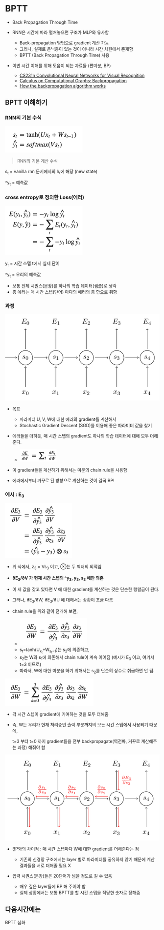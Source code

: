 # BPTT

* Back Propagation Through Time

* RNN은 시간에 따라 펼쳐놓으면 구조가 MLP와 유사함
  * Back-propagation 방법으로 gradient 계산 가능
  * 그러나, 실제로 은닉층이 있는 것이 아니라 시간 차원에서 존재함
  * BPTT (Back Propagation Through Time) 사용

* 이번 시간 이해를 위해 도움이 되는 자료들 (편미분, BP)
  * [CS231n Convolutional Neural Networks for Visual Recognition](http://cs231n.github.io/optimization-2/)
  * [Calculus on Computational Graphs: Backpropagation](http://colah.github.io/posts/2015-08-Backprop/)
  * [How the backpropagation algorithm works](http://neuralnetworksanddeeplearning.com/chap2.html)



## BPTT 이해하기

### RNN의 기본 수식

![](./img/bptt/1.png)

> RNN의 기본 계산 수식

s<sub>t</sub> = vanilla rnn 문서에서의 h<sub>t</sub>에 해당 (new state)

^y<sub>t</sub> = 예측값



### cross entropy로 정의한 Loss(에러)

![](./img/bptt/2.png)

y<sub>t</sub> = 시간 스텝 t에서 실제 단어

^y<sub>t</sub> = 우리의 예측값

* 보통 전체 시퀀스(문장)를 하나의 학습 데이터(샘플)로 생각
* 총 에러는 매 시간 스텝(단어) 마다의 에러의 총 합으로 취함



### 과정

![](./img/bptt/3.png)

* 목표
  * 파라미터 U, V, W에 대한 에러의 gradient를 계산해서 
  * Stochastic Gradient Descent (SGD)를 이용해 좋은 파라미터 값을 찾기

* 에러들을 더하듯, 매 시간 스텝의 gradient도 하나의 학습 데이터에 대해 모두 더해준다.
  * ![](./img/bptt/4.png)
* 이 gradient들을 계산하기 위해서는 미분의 chain rule을 사용함
* 에러에서부터 거꾸로 된 방향으로 계산하는 것이 결국 BP!



### 예시 : E<sub>3</sub>

![](./img/bptt/6.png)

* 위 식에서, z<sub>3</sub> = Vs<sub>3</sub> 이고, ⊗는 두 벡터의 외적임
*  **∂E<sub>3</sub>/∂V 가 현재 시간 스텝의 ^y<sub>3</sub>, y<sub>3</sub>, s<sub>3</sub> 에만 의존**
  * 이 세 값을 갖고 있다면 V 에 대한 gradient를 계산하는 것은 단순한 행렬곱이 된다.



* 그러나, ∂E<sub>3</sub>/∂W, ∂E<sub>3</sub>/∂U 에 대해서는 상황이 조금 다름
* chain rule을 위와 같이 전개해 보면,
  * ![](./img/bptt/7.png)
  * s<sub>t</sub>=tanh(U<sub>x<sub>t</sub></sub>+W<sub>s<sub>t</sub>−1</sub>)는 s<sub>2</sub>에 의존하고, 
  * s<sub>2</sub>는 W와 s<sub>1</sub>에 의존해서 chain rule이 계속 이어짐 (예시가 E<sub>3</sub> 이고,  여기서 t=3 이므로) 
  * 따라서, W에 대한 미분을 하기 위해서는 s<sub>2</sub>를 단순히 상수로 취급하면 안 됨.



![](./img/bptt/8.png)

* 각 시간 스텝이 gradient에 기여하는 것을 모두 더해줌

* 즉, W는 우리가 현재 처리중인 출력 부분까지의 모든 시간 스텝에서 사용되기 때문에,

  t=3 부터  t=0 까지 gradient들을 전부 backpropagate(역전파, 거꾸로 계산해주는 과정) 해줘야 함



![](./img/bptt/9.png)

* BP와의 차이점 : 매 시간 스텝마다 W에 대한 gradient를 더해준다는 점
  * 기존의 신경망 구조에서는 layer 별로 파라미터를 공유하지 않기 때문에 계산 결과들을 서로 더해줄 필요 X

* 입력 시퀀스(문장)들은 20단어가 넘을 정도로 길 수 있음
  * 매우 깊은 layer들에 BP 해 주어야 함
  * 실제 상황에서는 보통 BPTT를 할 시간 스텝을 적당한 숫자로 정해줌



## 다음시간에는

BPTT 심화